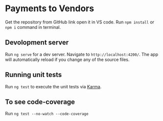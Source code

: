 # Payments to Vendors

 Get the repository from GitHub link open it in VS code.
 Run `npm install` or `npm i` command in terminal.
 
## Devolopment server

 Run `ng serve` for a dev server. Navigate to `http://localhost:4200/`. The app will automatically reload if you change any of the source files.
 
## Running unit tests

 Run `ng test` to execute the unit tests via [Karma](https://karma-runner.github.io).
 
## To see code-coverage
 
 Run `ng test --no-watch --code-coverage`
